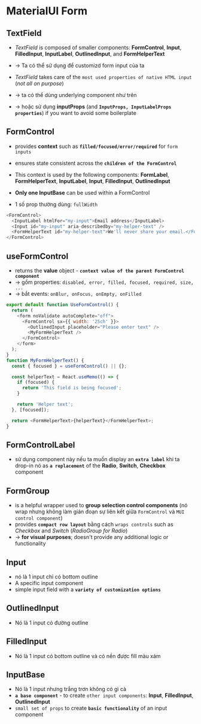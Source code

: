 
# MaterialUI Form
## TextField
* _TextField_ is composed of smaller components: **FormControl**, **Input**, **FilledInput**, **InputLabel**, **OutlinedInput**, and **FormHelperText**
* -> Ta có thể sử dụng để customizd form input của ta

*  _TextField_ takes care of the `most used properties of native HTML input` (_not all on purpose_)
* -> ta có thể dùng underlying component như trên
* -> hoặc sử  dụng **inputProps** (and **`InputProps, InputLabelProps properties`**) if you want to avoid some boilerplate

## FormControl
* provides **context** such as **`filled/focused/error/required`** for `form inputs`
* ensures state consistent across the **`children of the FormControl`**
* This context is used by the following components: **FormLabel**, **FormHelperText**,  **InputLabel**, **Input**, **FilledInput**, **OutlinedInput**
* **Only one InputBase** can be used within a FormControl  

* 1 số prop thường dùng: `fullWidth`

```js
<FormControl>
  <InputLabel htmlFor="my-input">Email address</InputLabel>
  <Input id="my-input" aria-describedby="my-helper-text" />
  <FormHelperText id="my-helper-text">We'll never share your email.</FormHelperText>
</FormControl>
```

## useFormControl
* returns the **value** object - **`context value of the parent FormControl component`**
* -> gồm properties: `disabled, error, filled, focused, required, size, ...`
* -> bắt events: `onBlur, onFocus, onEmpty, onFilled`

```js - Custom "FormHelperText"
export default function UseFormControl() {
  return (
    <form noValidate autoComplete="off">
      <FormControl sx={{ width: '25ch' }}>
        <OutlinedInput placeholder="Please enter text" />
        <MyFormHelperText />
      </FormControl>
    </form>
  );
}
function MyFormHelperText() {
  const { focused } = useFormControl() || {};

  const helperText = React.useMemo(() => {
    if (focused) {
      return 'This field is being focused';
    }

    return 'Helper text';
  }, [focused]);

  return <FormHelperText>{helperText}</FormHelperText>;
}
```

## FormControlLabel
* sử dụng component này nếu ta muốn display an **`extra label`** khi ta drop-in nó as **`a replacement`** of the **Radio**, **Switch**, **Checkbox** component

## FormGroup
* is a helpful wrapper used to **group selection control components** (nó wrap nhưng không làm gián đoạn sự liên kết giữa `FormControl` và `MUI control component`)
* provides **`compact row layout`** bằng cách `wraps controls` such as _Checkbox_ and _Switch_ (_RadioGroup for Radio_)
* -> **for visual purposes**; doesn't provide any additional logic or functionality 

## Input 
* nó là 1 input chỉ có bottom outline
* A specific input component
* simple input field with a **`variety of customization options`**

## OutlinedInput
* Nó là 1 input có đường outline

## FilledInput
* Nó là 1 input có bottom outline và có nền được fill màu xám

## InputBase
* Nó là 1 input nhưng trắng trơn không có gì cả
* **`a base component`** - to create `other input components`: **Input**, **FilledInput**, **OutlinedInput**
* `small set of props` to create **`basic functionality`** of an input component